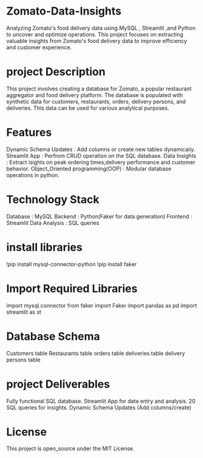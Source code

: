 # Zomato-Data-Insights
Analyzing Zomato's food  delivery data using MySQL , Streamlit ,and Python to uncover and optimize operations.
This project focuses on extracting valuable insights from Zomato's food delivery data to improve efficiency and customer experience.
# project Description
This project involves creating a database for Zomato, a popular restaurant aggregator and food delivery platform. 
The database is populated with synthetic data for customers, restaurants, orders, delivery persons, and deliveries. 
This data can be used for various analytical purposes.
# Features
Dynamic Schema Updates : Add columns or create new tables dynamicaiiy.
Streamlit App : Perfrom CRUD operation on the SQL database.
Data Insights : Extract isights on peak ordering times,delivery performance and customer behavior.
Object_Oriented programming(OOP) : Modular database operations in python.
# Technology Stack
Database : MySQL
Backend : Python(Faker for data generation)
Frontend : Streamlit
Data Analysis : SQL queries
# install libraries
!pip install mysql-connector-python
!pip install faker
# Import Required Libraries
import mysql.connector
from faker import Faker
import pandas as pd
import streamlit as st
# Database Schema
Customers table
Restaurants table
orders table
deliveries table
delivery persons table
# project Deliverables
Fully functional SQL database.
Streamlit App for data entry and analysis.
20 SQL queries for insights.
Dynamic Schema Updates (Add columns/create)
# License
This project is open_source under the MIT License.
 


